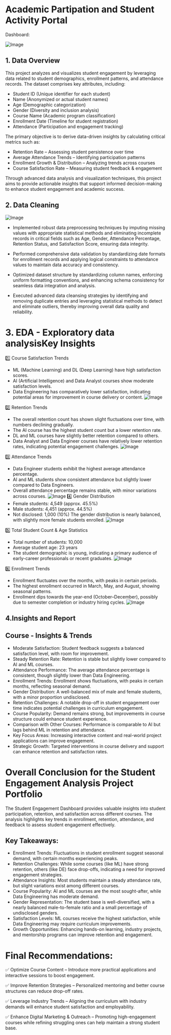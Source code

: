 # Academic Partipation and Student Activity Portal

Dashboard:

![Image](https://github.com/user-attachments/assets/06af43c0-6969-4f1e-af11-6f68e777d1c9)



## 1. Data Overview

This project analyzes and visualizes student engagement by leveraging data related to student demographics, enrollment patterns, and attendance records. The dataset comprises key attributes, including:

* Student ID (Unique identifier for each student)
* Name (Anonymized or actual student names)
* Age (Demographic categorization)
* Gender (Diversity and inclusion analysis)
* Course Name (Academic program classification)
* Enrollment Date (Timeline for student registration)
* Attendance (Participation and engagement tracking)

The primary objective is to derive data-driven insights by calculating critical metrics such as:

* Retention Rate – Assessing student persistence over time
* Average Attendance Trends – Identifying participation patterns
* Enrollment Growth & Distribution – Analyzing trends across courses
* Course Satisfaction Rate – Measuring student feedback & engagement

Through advanced data analysis and visualization techniques, this project aims to provide actionable insights that support informed decision-making to enhance student engagement and academic success.

## 2. Data Cleaning

![Image](https://github.com/user-attachments/assets/c14a8107-6026-4038-89df-a60c9dc5825e)


* Implemented robust data preprocessing techniques by imputing missing values with appropriate statistical methods and eliminating incomplete records in critical fields such as Age, Gender, Attendance Percentage, Retention Status, and Satisfaction Score, ensuring data integrity.

* Performed comprehensive data validation by standardizing date formats for enrollment records and applying logical constraints to attendance values to maintain data accuracy and consistency.

* Optimized dataset structure by standardizing column names, enforcing uniform formatting conventions, and enhancing schema consistency for seamless data integration and analysis.

* Executed advanced data cleansing strategies by identifying and removing duplicate entries and leveraging statistical methods to detect and eliminate outliers, thereby improving overall data quality and reliability.

# 3. EDA - Exploratory data analysisKey Insights
1️⃣ Course Satisfaction Trends
* ML (Machine Learning) and DL (Deep Learning) have high satisfaction scores.
* AI (Artificial Intelligence) and Data Analyst courses show moderate satisfaction levels.
* Data Engineering has comparatively lower satisfaction, indicating potential areas for improvement in course delivery or content.
![Image](https://github.com/user-attachments/assets/ccfda54c-79f6-4f52-ae9a-8d0799cbb241)

2️⃣ Retention Trends
* The overall retention count has shown slight fluctuations over time, with numbers declining gradually.
* The AI course has the highest student count but a lower retention rate.
* DL and ML courses have slightly better retention compared to others.
* Data Analyst and Data Engineer courses have relatively lower retention rates, indicating potential engagement challenges.
![Image](https://github.com/user-attachments/assets/192a52e5-81c6-4fae-949a-38faec2ffce6)

3️⃣ Attendance Trends
* Data Engineer students exhibit the highest average attendance percentage.
* AI and ML students show consistent attendance but slightly lower compared to Data Engineers.
* Overall attendance percentage remains stable, with minor variations across courses.
![Image](https://github.com/user-attachments/assets/0201381d-e19e-46de-b600-48f3fee628fd)
4️⃣ Gender Distribution
* Female students: 4,549 (approx. 45.5%)
* Male students: 4,451 (approx. 44.5%)
* Not disclosed: 1,000 (10%)
The gender distribution is nearly balanced, with slightly more female students enrolled.
![Image](https://github.com/user-attachments/assets/5373a2f6-f1a7-47cd-8da5-059fc983dddb)

5️⃣ Total Student Count & Age Statistics
* Total number of students: 10,000
* Average student age: 23 years
* The student demographic is young, indicating a primary audience of early-career professionals or recent graduates.
![Image](https://github.com/user-attachments/assets/ba137432-833b-4c6c-94a9-fc4748f8cbc9)

6️⃣ Enrollment Trends
* Enrollment fluctuates over the months, with peaks in certain periods.
* The highest enrollment occurred in March, May, and August, showing seasonal patterns.
* Enrollment dips towards the year-end (October–December), possibly due to semester completion or industry hiring cycles.
![Image](https://github.com/user-attachments/assets/186fded5-b184-4255-9afe-897302b70bd2)





## 4.Insights and Report


## Course - Insights & Trends
* Moderate Satisfaction: Student feedback suggests a balanced satisfaction level, with room for improvement.
* Steady Retention Rate: Retention is stable but slightly lower compared to AI and ML courses.
* Attendance Performance: The average attendance percentage is consistent, though slightly lower than Data Engineering.
* Enrollment Trends: Enrollment shows fluctuations, with peaks in certain months, reflecting seasonal demand.
* Gender Distribution: A well-balanced mix of male and female students, with a minor proportion undisclosed.
* Retention Challenges: A notable drop-off in student engagement over time indicates potential challenges in curriculum engagement.
* Course Popularity: Demand remains strong, but improvements in course structure could enhance student experience.
* Comparison with Other Courses: Performance is comparable to AI but lags behind ML in retention and attendance.
* Key Focus Areas: Increasing interactive content and real-world project applications can improve engagement.
* Strategic Growth: Targeted interventions in course delivery and support can enhance retention and satisfaction rates.


# Overall Conclusion for the Student Engagement Analysis Project Portfolio

The Student Engagement Dashboard provides valuable insights into student participation, retention, and satisfaction across different courses. The analysis highlights key trends in enrollment, retention, attendance, and feedback to assess student engagement effectively.

## Key Takeaways:
* Enrollment Trends: Fluctuations in student enrollment suggest seasonal demand, with certain months experiencing peaks.
* Retention Challenges: While some courses (like ML) have strong retention, others (like DE) face drop-offs, indicating a need for improved engagement strategies.
* Attendance Insights: Most students maintain a steady attendance rate, but slight variations exist among different courses.
* Course Popularity: AI and ML courses are the most sought-after, while Data Engineering has moderate demand.
* Gender Representation: The student base is well-diversified, with a nearly balanced male-to-female ratio and a small percentage of undisclosed genders.
* Satisfaction Levels: ML courses receive the highest satisfaction, while Data Engineering may require curriculum improvements.
* Growth Opportunities: Enhancing hands-on learning, industry projects, and mentorship programs can improve retention and engagement.

# Final Recommendations:
✅ Optimize Course Content – Introduce more practical applications and interactive sessions to boost engagement.

✅ Improve Retention Strategies – Personalized mentoring and better course structures can reduce drop-off rates.

✅ Leverage Industry Trends – Aligning the curriculum with industry demands will enhance student satisfaction and employability.

✅ Enhance Digital Marketing & Outreach – Promoting high-engagement courses while refining struggling ones can help maintain a strong student base.






